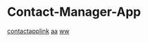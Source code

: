 # Contact-Manager-App
[contactapplink](file:///C:/Users/Master/OneDrive/contactapp%20website/home.html)
[aa](https://www.youtube.com/results?search_query=sometimes+it%27s+better+to+let+someone+go)
[ww](https://drive.google.com/file/d/1R42JYSNSntB0z3fs5RHeScL2_9H87GRr/view?usp=sharing)
